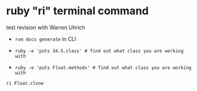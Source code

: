 # ruby "ri" terminal command

test revision with Warren Uhrich

* `rvm docs generate` in CLI

* `ruby -e 'puts 34.5.class' # find out what class you are working with`

* `ruby -e 'puts Float.methods' # find out what class you are working with`

`ri Float.clone`